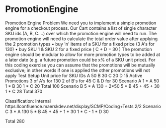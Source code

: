 # PromotionEngine
Promotion Engine Problem
We need you to implement a simple promotion engine for a checkout process. Our Cart contains a list of single character
SKU ids (A, B, C. ..) over which the promotion engine will need to run.
The promotion engine will need to calculate the total order value after applying the 2 promotion types
• buy 'n' items of a SKU for a fixed price (3 A's for 130)
• buy SKU 1 & SKU 2 for a fixed price ( C + D = 30 )
The promotion engine should be modular to allow for more promotion types to be added at a later date (e.g. a future
promotion could be x% of a SKU unit price). For this coding exercise you can assume that the promotions will be mutually
exclusive; in other words if one is applied the other promotions will not apply
Test Setup
Unit price for SKU IDs
A 50
B 30
C 20
D 15
Active Promotions
3 of A's for 130
2 of B's for 45
C & D for 30
Scenario A
1 * A 50
1 * B 30
1 * C 20
Total 100
Scenario B
5 * A 130 + 2*50
5 * B 45 + 45 + 30
1 * C 28
Total 370

Classification: Internal https:lIconfluence.maerskdev.net/display/SCMP/Coding+Tests 2/2
Scenario C
3 * A 130
5 * B 45 + 45 + 1 * 30
1 * C -
1 * D 30

Total 280
